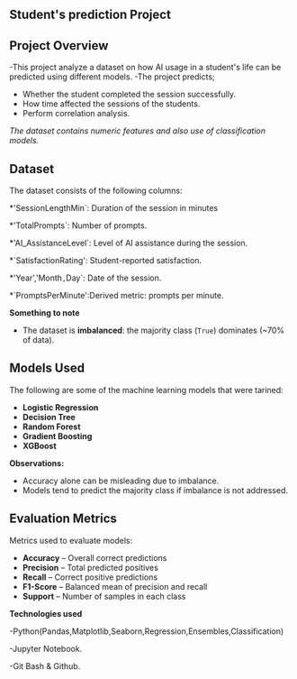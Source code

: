 ## Student's prediction  Project


## **Project Overview**
 
-This project analyze a dataset on how AI usage in a student's life can be predicted using different models.
-The project predicts;

- Whether the student completed the session successfully.
- How time affected the sessions of the students.
- Perform correlation analysis.

*The dataset contains numeric features and also use of classification models.*


## **Dataset**

The dataset consists of the following columns:
 
 *'SessionLengthMin`: Duration of the session in minutes 
 
 *'TotalPrompts`: Number of prompts.
 
 *'AI_AssistanceLevel`: Level of AI assistance during the session.
 
 *`SatisfactionRating': Student-reported satisfaction.
 
 *'Year','Month`,`Day`: Date of the session. 
 
 *`PromptsPerMinute':Derived metric: prompts per minute.
 

**Something to note**

- The dataset is **imbalanced**: the majority class (`True`) dominates (~70% of data). 

## **Models Used**

The following are some of the  machine learning models  that were tarined:

- **Logistic Regression**  
- **Decision Tree**  
- **Random Forest**  
- **Gradient Boosting**  
- **XGBoost**  

**Observations:**

- Accuracy alone can be misleading due to imbalance.  
- Models tend to predict the majority class if imbalance is not addressed.

## **Evaluation Metrics**

Metrics used to evaluate models:

- **Accuracy** – Overall correct predictions  
- **Precision** – Total predicted positives
- **Recall** – Correct positive predictions
- **F1-Score** – Balanced mean of precision and recall  
- **Support** – Number of samples in each class

**Technologies used**

-Python(Pandas,Matplotlib,Seaborn,Regression,Ensembles,Classification)

-Jupyter Notebook.

-Git Bash & Github.

